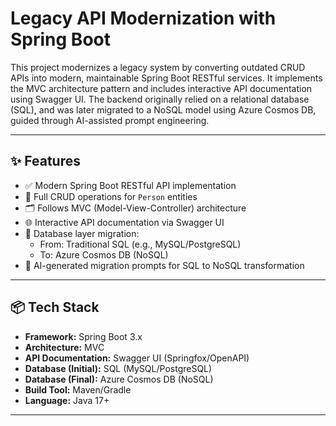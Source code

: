 # Legacy API Modernization with Spring Boot

This project modernizes a legacy system by converting outdated CRUD APIs into modern, maintainable Spring Boot RESTful services. It implements the MVC architecture pattern and includes interactive API documentation using Swagger UI. The backend originally relied on a relational database (SQL), and was later migrated to a NoSQL model using Azure Cosmos DB, guided through AI-assisted prompt engineering.

---

## ✨ Features

- ✅ Modern Spring Boot RESTful API implementation
- 🔄 Full CRUD operations for `Person` entities
- 🗂️ Follows MVC (Model-View-Controller) architecture
- 🌐 Interactive API documentation via Swagger UI
- 🔁 Database layer migration:
  - From: Traditional SQL (e.g., MySQL/PostgreSQL)
  - To: Azure Cosmos DB (NoSQL)
- 🤖 AI-generated migration prompts for SQL to NoSQL transformation

---

## 📦 Tech Stack

- **Framework:** Spring Boot 3.x
- **Architecture:** MVC
- **API Documentation:** Swagger UI (Springfox/OpenAPI)
- **Database (Initial):** SQL (MySQL/PostgreSQL)
- **Database (Final):** Azure Cosmos DB (NoSQL)
- **Build Tool:** Maven/Gradle
- **Language:** Java 17+

---

